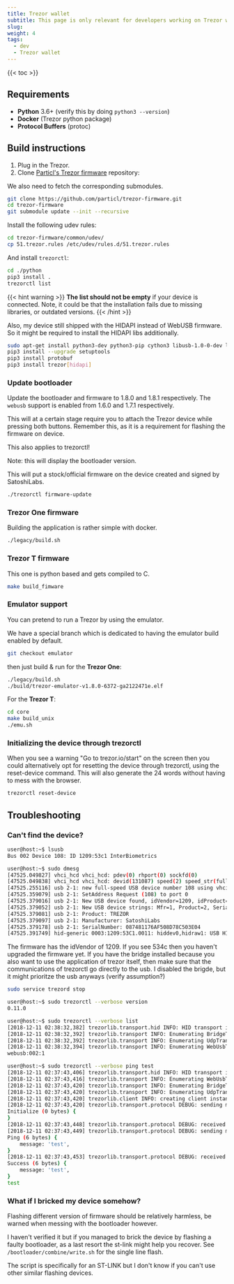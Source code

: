 ```yaml
---
title: Trezor wallet
subtitle: This page is only relevant for developers working on Trezor wallet 
slug:
weight: 4
tags:
  - dev
  - Trezor wallet
---
```


{{< toc >}}

## Requirements

- **Python** 3.6+ (verify this by doing `python3 --version`)
- **Docker** (Trezor python package)
- **Protocol Buffers** (protoc)


## Build instructions

1. Plug in the Trezor.
2. Clone [Particl's Trezor firmware](https://github.com/particl/trezor-firmware) repository:

We also need to fetch the corresponding submodules.

```bash
git clone https://github.com/particl/trezor-firmware.git
cd trezor-firmware
git submodule update --init --recursive
```

Install the following udev rules:

```bash
cd trezor-firmware/common/udev/
cp 51.trezor.rules /etc/udev/rules.d/51.trezor.rules
```

And install `trezorctl`:

```bash
cd ./python
pip3 install .
trezorctl list
```

{{< hint warning >}}
**The list should not be empty** if your device is connected. Note, it could be that the installation fails due to missing libraries, or outdated versions.
{{< /hint >}}

Also, my device still shipped with the HIDAPI instead of WebUSB firmware. So it might be required to install the HIDAPI libs additionally.

```bash
sudo apt-get install python3-dev python3-pip cython3 libusb-1.0-0-dev libudev-dev
pip3 install --upgrade setuptools
pip3 install protobuf
pip3 install trezor[hidapi]
```

### Update bootloader

Update the bootloader and firmware to 1.8.0 and 1.8.1 respectively. The `webusb` support is enabled from 1.6.0 and 1.7.1 respectively.

This will at a certain stage require you to attach the Trezor device while pressing both buttons. Remember this, as it is a requirement
for flashing the firmware on device.

This also applies to trezorctl!

Note: this will display the bootloader version.

This will put a stock/official firmware on the device created and signed by SatoshiLabs.

```bash
./trezorctl firmware-update
```

### Trezor One firmware

Building the application is rather simple with docker.

```bash
./legacy/build.sh
```

### Trezor T firmware

This one is python based and gets compiled to C.

```bash
make build_fimware
```

### Emulator support

You can pretend to run a Trezor by using the emulator.

We have a special branch which is dedicated to having the emulator build enabled by default.

```bash
git checkout emulator
```

then just build & run for the **Trezor One**:

```bash
./legacy/build.sh
./build/trezor-emulator-v1.8.0-6372-ga2122471e.elf
```

For the **Trezor T**:

```bash
cd core
make build_unix
./emu.sh
```

### Initializing the device through trezorctl

When you see a warning "Go to trezor.io/start" on the screen then you could alternatively opt for resetting the device through trezorctl, using the reset-device command. This will also generate the 24 words without having to mess with the browser.

```bash
trezorctl reset-device
```


## Troubleshooting

### Can't find the device?

```bash
user@host:~$ lsusb
Bus 002 Device 108: ID 1209:53c1 InterBiometrics 
```

```bash
user@host:~$ sudo dmesg
[47525.049827] vhci_hcd vhci_hcd: pdev(0) rhport(0) sockfd(0)
[47525.049838] vhci_hcd vhci_hcd: devid(131087) speed(2) speed_str(full-speed)
[47525.255116] usb 2-1: new full-speed USB device number 108 using vhci_hcd
[47525.359079] usb 2-1: SetAddress Request (108) to port 0
[47525.379016] usb 2-1: New USB device found, idVendor=1209, idProduct=53c1
[47525.379052] usb 2-1: New USB device strings: Mfr=1, Product=2, SerialNumber=3
[47525.379081] usb 2-1: Product: TREZOR
[47525.379097] usb 2-1: Manufacturer: SatoshiLabs
[47525.379178] usb 2-1: SerialNumber: 087481176AF508D78C503E04
[47525.391749] hid-generic 0003:1209:53C1.0011: hiddev0,hidraw1: USB HID v1.11 Device [SatoshiLabs TREZOR] on usb-vhci_hcd-1/input1
```

The firmware has the idVendor of 1209. If you see 534c then you haven't upgraded the firmware yet.
If you have the bridge installed because you also want to use the application of trezor itself, then make sure that
the communications of trezorctl go directly to the usb. I disabled the brigde, but it might prioritze the usb anyways (verify assumption?)

```bash
sudo service trezord stop
```

```bash
user@host:~$ sudo trezorctl --verbose version
0.11.0
```

```bash
user@host:~$ sudo trezorctl --verbose list
[2018-12-11 02:38:32,382] trezorlib.transport.hid INFO: HID transport is disabled: No module named 'hid'
[2018-12-11 02:38:32,392] trezorlib.transport INFO: Enumerating BridgeTransport: found 0 devices
[2018-12-11 02:38:32,392] trezorlib.transport INFO: Enumerating UdpTransport: found 0 devices
[2018-12-11 02:38:32,394] trezorlib.transport INFO: Enumerating WebUsbTransport: found 1 devices
webusb:002:1
```

```bash
user@host:~$ sudo trezorctl --verbose ping test
[2018-12-11 02:37:43,406] trezorlib.transport.hid INFO: HID transport is disabled: No module named 'hid'
[2018-12-11 02:37:43,416] trezorlib.transport INFO: Enumerating WebUsbTransport: found 1 devices
[2018-12-11 02:37:43,420] trezorlib.transport INFO: Enumerating BridgeTransport: found 0 devices
[2018-12-11 02:37:43,420] trezorlib.transport INFO: Enumerating UdpTransport: found 0 devices
[2018-12-11 02:37:43,420] trezorlib.client INFO: creating client instance for device: webusb:002:1
[2018-12-11 02:37:43,420] trezorlib.transport.protocol DEBUG: sending message: Initialize
Initialize (0 bytes) {
}
[2018-12-11 02:37:43,448] trezorlib.transport.protocol DEBUG: received message: Features (148 bytes)
[2018-12-11 02:37:43,449] trezorlib.transport.protocol DEBUG: sending message: Ping
Ping (6 bytes) {
    message: 'test',
}
[2018-12-11 02:37:43,453] trezorlib.transport.protocol DEBUG: received message: Success
Success (6 bytes) {
    message: 'test',
}
test
```

### What if I bricked my device somehow?

Flashing different version of firmware should be relatively harmless, be warned when messing with the bootloader however.

I haven't verified it but if you managed to brick the device by flashing a faulty bootloader, as a last resort the st-link might help you recover. See `/bootloader/combine/write.sh` for the single line flash.

The script is specifically for an ST-LINK but I don't know if you can't use other similar flashing devices.
